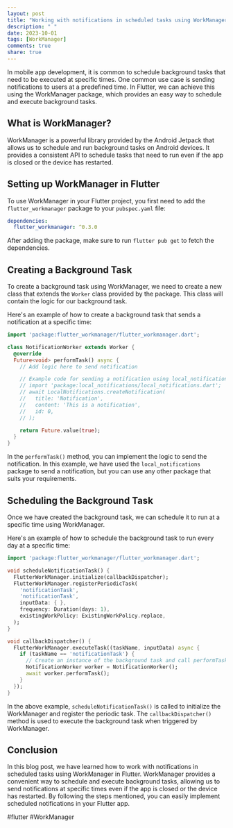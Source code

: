 ```yaml
---
layout: post
title: "Working with notifications in scheduled tasks using WorkManager in Flutter"
description: " "
date: 2023-10-01
tags: [WorkManager]
comments: true
share: true
---
```


In mobile app development, it is common to schedule background tasks that need to be executed at specific times. One common use case is sending notifications to users at a predefined time. In Flutter, we can achieve this using the WorkManager package, which provides an easy way to schedule and execute background tasks.

## What is WorkManager?

WorkManager is a powerful library provided by the Android Jetpack that allows us to schedule and run background tasks on Android devices. It provides a consistent API to schedule tasks that need to run even if the app is closed or the device has restarted.

## Setting up WorkManager in Flutter

To use WorkManager in your Flutter project, you first need to add the `flutter_workmanager` package to your `pubspec.yaml` file:

```yaml
dependencies:
  flutter_workmanager: ^0.3.0
```

After adding the package, make sure to run `flutter pub get` to fetch the dependencies.

## Creating a Background Task

To create a background task using WorkManager, we need to create a new class that extends the `Worker` class provided by the package. This class will contain the logic for our background task.

Here's an example of how to create a background task that sends a notification at a specific time:

```dart
import 'package:flutter_workmanager/flutter_workmanager.dart';

class NotificationWorker extends Worker {
  @override
  Future<void> performTask() async {
    // Add logic here to send notification

    // Example code for sending a notification using local_notifications package
    // import 'package:local_notifications/local_notifications.dart';
    // await LocalNotifications.createNotification(
    //   title: 'Notification',
    //   content: 'This is a notification',
    //   id: 0,
    // );

    return Future.value(true);
  }
}
```

In the `performTask()` method, you can implement the logic to send the notification. In this example, we have used the `local_notifications` package to send a notification, but you can use any other package that suits your requirements.

## Scheduling the Background Task

Once we have created the background task, we can schedule it to run at a specific time using WorkManager.

Here's an example of how to schedule the background task to run every day at a specific time:

```dart
import 'package:flutter_workmanager/flutter_workmanager.dart';

void scheduleNotificationTask() {
  FlutterWorkManager.initialize(callbackDispatcher);
  FlutterWorkManager.registerPeriodicTask(
    'notificationTask',
    'notificationTask',
    inputData: { },
    frequency: Duration(days: 1),
    existingWorkPolicy: ExistingWorkPolicy.replace,
  );
}

void callbackDispatcher() {
  FlutterWorkManager.executeTask((taskName, inputData) async {
    if (taskName == 'notificationTask') {
      // Create an instance of the background task and call performTask()
      NotificationWorker worker = NotificationWorker();
      await worker.performTask();
    }
  });
}
```

In the above example, `scheduleNotificationTask()` is called to initialize the WorkManager and register the periodic task. The `callbackDispatcher()` method is used to execute the background task when triggered by WorkManager.

## Conclusion

In this blog post, we have learned how to work with notifications in scheduled tasks using WorkManager in Flutter. WorkManager provides a convenient way to schedule and execute background tasks, allowing us to send notifications at specific times even if the app is closed or the device has restarted. By following the steps mentioned, you can easily implement scheduled notifications in your Flutter app. 

#flutter #WorkManager